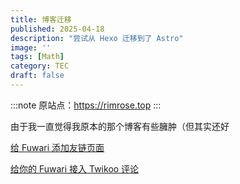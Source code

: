 ```yaml
---
title: 博客迁移
published: 2025-04-18
description: "尝试从 Hexo 迁移到了 Astro"
image: ''
tags: [Math]
category: TEC
draft: false
---
```


:::note
原站点：https://rimrose.top
:::

由于我一直觉得我原本的那个博客有些臃肿（但其实还好

[给 Fuwari 添加友链页面](https://www.lapis.cafe/posts/technicaltutorials/%E6%96%B0%E4%B8%80%E4%BB%A3%E9%9D%99%E6%80%81%E5%8D%9A%E5%AE%A2%E6%A1%86%E6%9E%B6astro%E7%9A%84%E9%83%A8%E7%BD%B2%E4%BC%98%E5%8C%96%E6%8C%87%E5%8D%97%E4%B8%8E%E4%BD%BF%E7%94%A8%E4%BD%93%E9%AA%8C/)

[给你的 Fuwari 接入 Twikoo 评论](https://blog.qqquq.com/posts/fuwari-twikoo-comments/)